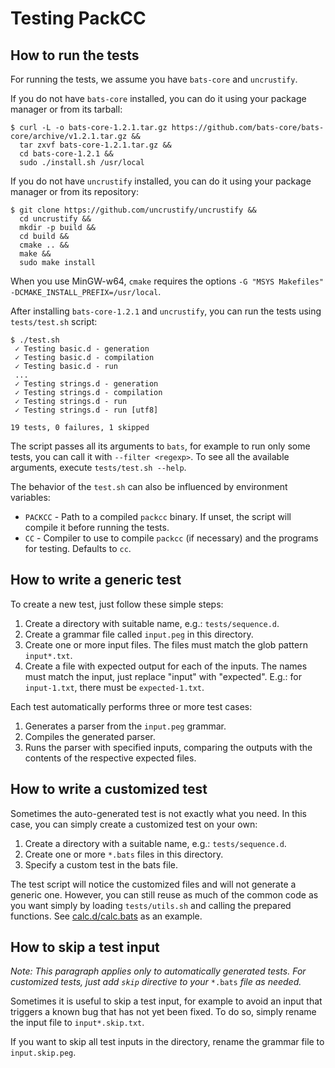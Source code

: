 # Testing PackCC

## How to run the tests

For running the tests, we assume you have `bats-core` and `uncrustify`.

If you do not have `bats-core` installed, you can do it using your package manager or from its tarball:
```
$ curl -L -o bats-core-1.2.1.tar.gz https://github.com/bats-core/bats-core/archive/v1.2.1.tar.gz &&
  tar zxvf bats-core-1.2.1.tar.gz &&
  cd bats-core-1.2.1 &&
  sudo ./install.sh /usr/local
```

If you do not have `uncrustify` installed, you can do it using your package manager or from its repository:
```
$ git clone https://github.com/uncrustify/uncrustify &&
  cd uncrustify &&
  mkdir -p build &&
  cd build &&
  cmake .. &&
  make &&
  sudo make install
```

When you use MinGW-w64, `cmake` requires the options `-G "MSYS Makefiles" -DCMAKE_INSTALL_PREFIX=/usr/local`.

After installing `bats-core-1.2.1` and `uncrustify`, you can run the tests using `tests/test.sh` script:
```
$ ./test.sh
 ✓ Testing basic.d - generation
 ✓ Testing basic.d - compilation
 ✓ Testing basic.d - run
 ...
 ✓ Testing strings.d - generation
 ✓ Testing strings.d - compilation
 ✓ Testing strings.d - run
 ✓ Testing strings.d - run [utf8]

19 tests, 0 failures, 1 skipped
```

The script passes all its arguments to `bats`, for example to run only some tests,
you can call it with `--filter <regexp>`. To see all the available arguments, execute `tests/test.sh --help`.

The behavior of the `test.sh` can also be influenced by environment variables:
 - `PACKCC` - Path to a compiled `packcc` binary. If unset, the script will compile it before running the tests.
 - `CC` - Compiler to use to compile `packcc` (if necessary) and the programs for testing. Defaults to `cc`.

## How to write a generic test

To create a new test, just follow these simple steps:

1. Create a directory with suitable name, e.g.: `tests/sequence.d`.
2. Create a grammar file called `input.peg` in this directory.
3. Create one or more input files. The files must match the glob pattern `input*.txt`.
4. Create a file with expected output for each of the inputs. The names must match the input,
   just replace "input" with "expected". E.g.: for `input-1.txt`, there must be `expected-1.txt`.

Each test automatically performs three or more test cases:

1. Generates a parser from the `input.peg` grammar.
2. Compiles the generated parser.
3. Runs the parser with specified inputs, comparing the outputs with the contents of the respective expected files.

## How to write a customized test

Sometimes the auto-generated test is not exactly what you need. In this case, you can simply create a customized test on your own:

1. Create a directory with a suitable name, e.g.: `tests/sequence.d`.
2. Create one or more `*.bats` files in this directory.
3. Specify a custom test in the bats file.

The test script will notice the customized files and will not generate a generic one.
However, you can still reuse as much of the common code as you want simply by loading `tests/utils.sh`
and calling the prepared functions. See [calc.d/calc.bats](calc.d/calc.bats) as an example.

## How to skip a test input

*Note: This paragraph applies only to automatically generated tests. For customized tests,
just add `skip` directive to your* `*.bats` *file as needed.*

Sometimes it is useful to skip a test input, for example to avoid an input that triggers a known bug
that has not yet been fixed. To do so, simply rename the input file to `input*.skip.txt`.

If you want to skip all test inputs in the directory, rename the grammar file to `input.skip.peg`.
